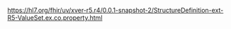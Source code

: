 https://hl7.org/fhir/uv/xver-r5.r4/0.0.1-snapshot-2/StructureDefinition-ext-R5-ValueSet.ex.co.property.html

